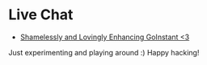 # Live Chat

- [Shamelessly and Lovingly Enhancing GoInstant <3](https://chat.goinstant.com)

Just experimenting and playing around :) Happy hacking!